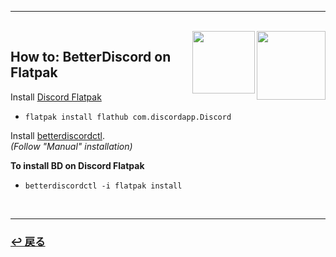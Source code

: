 <hr>
<br>
<img src="https://avatars.githubusercontent.com/u/27268838?s=280&v=4" align="right" width="110"></a>
<img src="https://www.svgrepo.com/show/353655/discord-icon.svg" align="right" width="100"></a>

## How to: BetterDiscord on Flatpak

Install [Discord Flatpak](https://flathub.org/apps/details/com.discordapp.Discord)  
* `flatpak install flathub com.discordapp.Discord`

Install [betterdiscordctl](https://github.com/bb010g/betterdiscordctl).  
*(Follow "Manual" installation)*

**To install BD on Discord Flatpak**  
* `betterdiscordctl -i flatpak install`

<br>
<hr>
<a href="https://github.com/czarhex/dotfiles#readme"><h3><b>↩ 戻る</b></h3></a>